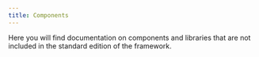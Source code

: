 ```yaml
---
title: Components
---
```


Here you will find documentation on components and libraries that are not included in the standard edition of the framework.